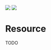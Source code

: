 ![](https://img.shields.io/github/license/Woody230/CSharpExtensions)
[![](https://img.shields.io/nuget/v/Woody230.Resource)](https://www.nuget.org/packages/Woody230.Resource)

# Resource
 
TODO